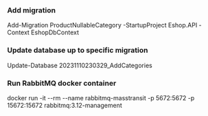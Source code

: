 ﻿### Add migration
Add-Migration ProductNullableCategory -StartupProject Eshop.API -Context EshopDbContext

### Update database up to specific migration
Update-Database 20231110230329_AddCategories

### Run RabbitMQ docker container
docker run -it --rm --name rabbitmq-masstransit -p 5672:5672 -p 15672:15672 rabbitmq:3.12-management
